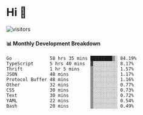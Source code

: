 # Hi 👋
 
![visitors](https://visitor-badge.glitch.me/badge?page_id=sorcererxw.sorcererx)

#### 📊 Monthly Development Breakdown

<!--START_SECTION:waka-->
```text
Go              58 hrs 35 mins ████████▒░ 84.19%
TypeScript      5 hrs 40 mins  ▓░░░░░░░░░ 8.17%
Thrift          1 hr 5 mins    ▒░░░░░░░░░ 1.57%
JSON            48 mins        ▒░░░░░░░░░ 1.17%
Protocol Buffer 48 mins        ▒░░░░░░░░░ 1.16%
Other           32 mins        ▒░░░░░░░░░ 0.77%
CSS             30 mins        ▒░░░░░░░░░ 0.73%
Text            30 mins        ▒░░░░░░░░░ 0.72%
YAML            22 mins        ▒░░░░░░░░░ 0.54%
Bash            20 mins        ▒░░░░░░░░░ 0.49%
```
<!--END_SECTION:waka-->
